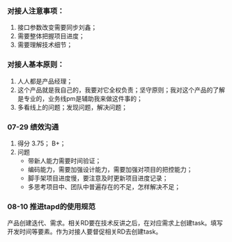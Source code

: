### 对接人注意事项：
1. 接口参数改变需要同步刘鑫；
2. 需要整体把握项目进度；
3. 需要理解技术细节；

### 对接人基本原则：
1. 人人都是产品经理；
2. 这个产品就是我自己的，我要对它全权负责；坚守原则；我对这个产品的了解是专业的，业务线pm是辅助我来做这件事的；
3. 多看线上的问题；发现问题，解决问题；

### 07-29 绩效沟通
1. 得分 3.75； B+；
2. 问题
	- 带新人能力需要时间验证；
	- 编码能力，需要加强设计能力，需要加强对项目的把控能力；
	- 脚手架项目进度慢，要注意及时更新项目进度记录；
	- 多思考项目中、团队中普遍存在的不足，怎样解决不足；


### 08-10 推进tapd的使用规范
产品创建迭代、需求。相关RD要在技术反讲之后，在对应需求上创建task。填写开发时间等要素。作为对接人要督促相关RD去创建task。